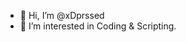 - 👋 Hi, I’m @xDprssed
- 👀 I’m interested in Coding & Scripting.


<!---
xDprssed/xDprssed is a ✨ special ✨ repository because its `README.md` (this file) appears on your GitHub profile.
You can click the Preview link to take a look at your changes.
--->

